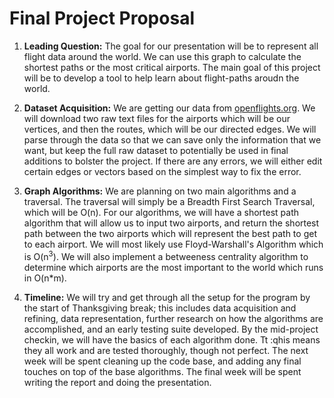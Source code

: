 # Final Project Proposal

1. **Leading Question:** The goal for our presentation will be to represent all flight data around the world. We can use this graph to calculate the shortest paths
or the most critical airports. The main goal of this project will be to develop a tool to help learn about flight-paths aroudn the world.

2. **Dataset Acquisition:** We are getting our data from [openflights.org](https://openflights.org/data.html). We will download two raw text files for the airports which will be our vertices,
and then the routes, which will be our directed edges. We will parse through the data so that we can save only the information that we want, but keep the full raw dataset to potentially
be used in final additions to bolster the project. If there are any errors, we will either edit certain edges or vectors based on the simplest way to fix the error.

3. **Graph Algorithms:** We are planning on two main algorithms and a traversal. The traversal will simply be a Breadth First Search Traversal, which will be O(n). 
For our algorithms, we will have a shortest path algorithm that will allow us to input two airports, and return the shortest path between the two airports
which will represent the best path to get to each airport. We will most likely use Floyd-Warshall's Algorithm which is O(n<sup>3</sup>). We will also implement a betweeness centrality
algorithm to determine which airports are the most important to the world which runs in O(n*m). 

4. **Timeline:** We will try and get through all the setup for the program by the start of Thanksgiving break; this includes data acquisition and refining, data representation,
further research on how the algorithms are accomplished, and an early testing suite developed. By the mid-project checkin, we will have the basics of each algorithm done. Tt :qhis means 
they all work and are tested thoroughly, though not perfect. The next week will be spent cleaning up the code base, and adding any final touches on top of the base algorithms. The 
final week will be spent writing the report and doing the presentation.
